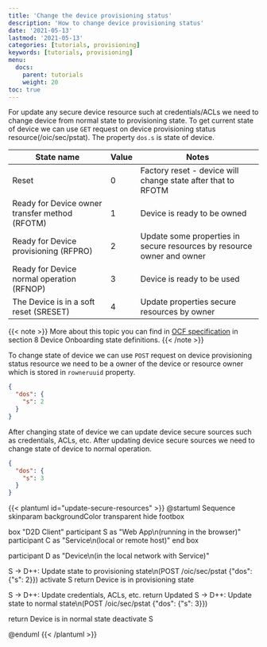 ```yaml
---
title: 'Change the device provisioning status'
description: 'How to change device provisioning status'
date: '2021-05-13'
lastmod: '2021-05-13'
categories: [tutorials, provisioning]
keywords: [tutorials, provisioning]
menu:
  docs:
    parent: tutorials
    weight: 20
toc: true
---
```


For update any secure device resource such at credentials/ACLs we need to change device from normal state to provisioning state. To get current state of device we can use `GET` request on device provisioning status resource(/oic/sec/pstat). The property `dos.s` is state of device.

| State name | Value | Notes |
| ---------- | ----- | ----- |
| Reset | 0 | Factory reset - device will change state after that to RFOTM |
| Ready for Device owner transfer method (RFOTM) | 1 | Device is ready to be owned |
| Ready for Device provisioning (RFPRO) | 2 | Update some properties in secure resources by resource owner and owner |
| Ready for Device normal operation (RFNOP) | 3 | Device is ready to be used |
| The Device is in a soft reset (SRESET) | 4 | Update properties secure resources by owner |

{{< note >}}
More about this topic you can find in [OCF specification](https://openconnectivity.org/specs/OCF_Security_Specification.pdf) in section 8 Device Onboarding state definitions.
{{< /note >}}

To change state of device we can use `POST` request on device provisioning status resource we need to be a owner of the device or resource owner which is stored in `rowneruuid` property.

```json
{
  "dos": {
    "s": 2
  }
}
```

After changing state of device we can update device secure sources such as credentials, ACLs, etc. After updating device secure sources we need to change state of device to normal operation.

```json
{
  "dos": {
    "s": 3
  }
}
```

{{< plantuml id="update-secure-resources" >}}
@startuml Sequence
skinparam backgroundColor transparent
hide footbox

box "D2D Client"
participant S as "Web App\n(running in the browser)"
participant C as "Service\n(local or remote host)"
end box

participant D as "Device\n(in the local network with Service)"

S -> D++: Update state to provisioning state\n(POST /oic/sec/pstat {"dos": {"s": 2}})
activate S
return Device is in provisioning state

S -> D++: Update credentials, ACLs, etc.
return Updated
S -> D++: Update state to normal state\n(POST /oic/sec/pstat {"dos": {"s": 3}})

return Device is in normal state
deactivate S

@enduml
{{< /plantuml >}}

